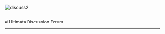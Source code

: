 ![discuss2](https://user-images.githubusercontent.com/36950610/198882859-91d7dbcf-1574-4bf1-8907-85b7bf4b4801.PNG)

<br>
# Ultimata Discussion Forum
<hr>

